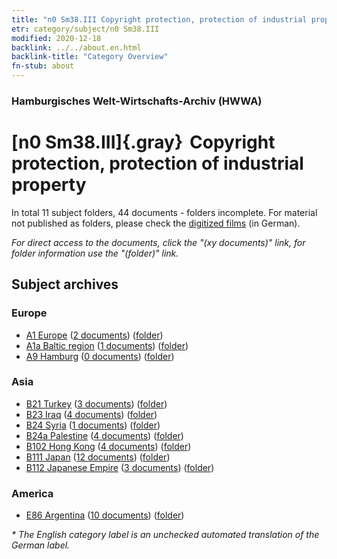 ```yaml
---
title: "n0 Sm38.III Copyright protection, protection of industrial property"
etr: category/subject/n0 Sm38.III
modified: 2020-12-18
backlink: ../../about.en.html
backlink-title: "Category Overview"
fn-stub: about
---
```


### Hamburgisches Welt-Wirtschafts-Archiv (HWWA)
# [n0 Sm38.III]{.gray}&#8201; Copyright protection, protection of industrial property&#160; 





In total 11 subject folders, 44 documents - folders incomplete.
For material not published as folders, please check the [digitized films](/film/h1_sh) (in German).

_For direct access to the documents, click the "(xy documents)" link, for folder information use the "(folder)" link._

## Subject archives



### Europe

- [A1 Europe](../../../geo/about.en.html#A1) (<a href="https://dfg-viewer.de/show/?tx_dlf[id]=https://pm20.zbw.eu/mets/sh/1408xx/140892/1458xx/145839/public.mets.en.xml" target="_blank">2 documents</a>) ([folder](http://purl.org/pressemappe20/folder/sh/140892,145839))
- [A1a Baltic region](../../../geo/about.en.html#A1a) (<a href="https://dfg-viewer.de/show/?tx_dlf[id]=https://pm20.zbw.eu/mets/sh/1408xx/140894/1458xx/145839/public.mets.en.xml" target="_blank">1 documents</a>) ([folder](http://purl.org/pressemappe20/folder/sh/140894,145839))
- [A9 Hamburg](../../../geo/about.en.html#A9) (<a href="https://dfg-viewer.de/show/?tx_dlf[id]=https://pm20.zbw.eu/mets/sh/1409xx/140905/1458xx/145839/public.mets.en.xml" target="_blank">0 documents</a>) ([folder](http://purl.org/pressemappe20/folder/sh/140905,145839))

### Asia

- [B21 Turkey](../../../geo/about.en.html#B21) (<a href="https://dfg-viewer.de/show/?tx_dlf[id]=https://pm20.zbw.eu/mets/sh/1411xx/141111/1458xx/145839/public.mets.en.xml" target="_blank">3 documents</a>) ([folder](http://purl.org/pressemappe20/folder/sh/141111,145839))
- [B23 Iraq](../../../geo/about.en.html#B23) (<a href="https://dfg-viewer.de/show/?tx_dlf[id]=https://pm20.zbw.eu/mets/sh/1411xx/141113/1458xx/145839/public.mets.en.xml" target="_blank">4 documents</a>) ([folder](http://purl.org/pressemappe20/folder/sh/141113,145839))
- [B24 Syria](../../../geo/about.en.html#B24) (<a href="https://dfg-viewer.de/show/?tx_dlf[id]=https://pm20.zbw.eu/mets/sh/1411xx/141114/1458xx/145839/public.mets.en.xml" target="_blank">1 documents</a>) ([folder](http://purl.org/pressemappe20/folder/sh/141114,145839))
- [B24a Palestine](../../../geo/about.en.html#B24a) (<a href="https://dfg-viewer.de/show/?tx_dlf[id]=https://pm20.zbw.eu/mets/sh/1411xx/141115/1458xx/145839/public.mets.en.xml" target="_blank">4 documents</a>) ([folder](http://purl.org/pressemappe20/folder/sh/141115,145839))
- [B102 Hong Kong](../../../geo/about.en.html#B102) (<a href="https://dfg-viewer.de/show/?tx_dlf[id]=https://pm20.zbw.eu/mets/sh/1412xx/141268/1458xx/145839/public.mets.en.xml" target="_blank">4 documents</a>) ([folder](http://purl.org/pressemappe20/folder/sh/141268,145839))
- [B111 Japan](../../../geo/about.en.html#B111) (<a href="https://dfg-viewer.de/show/?tx_dlf[id]=https://pm20.zbw.eu/mets/sh/1412xx/141272/1458xx/145839/public.mets.en.xml" target="_blank">12 documents</a>) ([folder](http://purl.org/pressemappe20/folder/sh/141272,145839))
- [B112 Japanese Empire](../../../geo/about.en.html#B112) (<a href="https://dfg-viewer.de/show/?tx_dlf[id]=https://pm20.zbw.eu/mets/sh/1412xx/141273/1458xx/145839/public.mets.en.xml" target="_blank">3 documents</a>) ([folder](http://purl.org/pressemappe20/folder/sh/141273,145839))

### America

- [E86 Argentina](../../../geo/about.en.html#E86) (<a href="https://dfg-viewer.de/show/?tx_dlf[id]=https://pm20.zbw.eu/mets/sh/1416xx/141692/1458xx/145839/public.mets.en.xml" target="_blank">10 documents</a>) ([folder](http://purl.org/pressemappe20/folder/sh/141692,145839))


_* The English category label is an unchecked automated translation of the German label._

